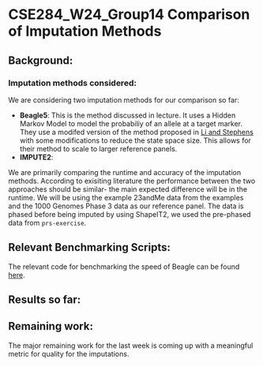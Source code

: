 # CSE284_W24_Group14 Comparison of Imputation Methods 

## Background: 

### Imputation methods considered:

We are considering two imputation methods for our comparison so far:
- **Beagle5**: This is the method discussed in lecture. It uses a Hidden Markov Model to model the probabiliy of an allele at a target marker. They use a modifed version of the method proposed in [Li and Stephens](https://doi.org/10.1016/j.ajhg.2018.07.015) with some modifications to reduce the state space size. This allows for their method to scale to larger reference panels. 
- **IMPUTE2**: 

We are primarily comparing the runtime and accuracy of the imputation methods. According to exisiting literature the performance between the two approaches should be similar- the main expected difference will be in the runtime. We will be using the example 23andMe data from the examples and the 1000 Genomes Phase 3 data as our reference panel. The data is phased before being imputed by using ShapeIT2, we used the pre-phased data from `prs-exercise`. 

## Relevant Benchmarking Scripts:

The relevant code for benchmarking the speed of Beagle can be found [here](beagle/). 

## Results so far:

## Remaining work:

The major remaining work for the last week is coming up with a meaningful metric for quality for the imputations. 
